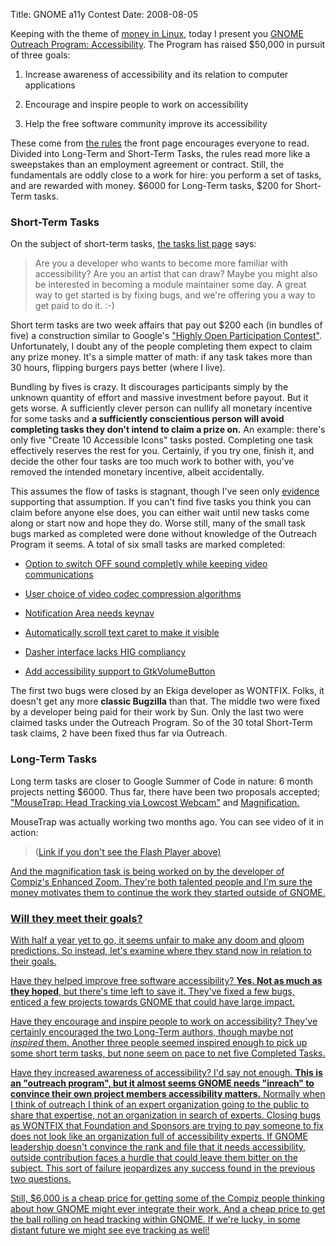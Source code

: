 Title: GNOME a11y Contest
Date: 2008-08-05

Keeping with the theme of [money in Linux][1], today I present you [GNOME
Outreach Program: Accessibility][2]. The Program has raised $50,000 in pursuit
of three goals:

  1. Increase awareness of accessibility and its relation to computer
applications

  2. Encourage and inspire people to work on accessibility

  3. Help the free software community improve its accessibility

These come from [the rules][3] the front page encourages everyone to read.
Divided into Long-Term and Short-Term Tasks, the rules read more like a
sweepstakes than an employment agreement or contract. Still, the fundamentals
are oddly close to a work for hire: you perform a set of tasks, and are
rewarded with money. $6000 for Long-Term tasks, $200 for Short-Term tasks.

### Short-Term Tasks

On the subject of short-term tasks, [the tasks list page][4] says:

> Are you a developer who wants to become more familiar with accessibility?
Are you an artist that can draw? Maybe you might also be interested in
becoming a module maintainer some day. A great way to get started is by fixing
bugs, and we're offering you a way to get paid to do it. :-)

Short term tasks are two week affairs that pay out $200 each (in bundles of
five) a construction similar to Google's ["Highly Open Participation
Contest"][5]. Unfortunately, I doubt any of the people completing them expect
to claim any prize money. It's a simple matter of math: if any task takes more
than 30 hours, flipping burgers pays better (where I live).

Bundling by fives is crazy. It discourages participants simply by the unknown
quantity of effort and massive investment before payout. But it gets worse. A
sufficiently clever person can nullify all monetary incentive for some tasks
and **a sufficiently conscientious person will avoid completing tasks they
don't intend to claim a prize on.** An example: there's only five "Create 10
Accessible Icons" tasks posted. Completing one task effectively reserves the
rest for you. Certainly, if you try one, finish it, and decide the other four
tasks are too much work to bother with, you've removed the intended monetary
incentive, albeit accidentally.

This assumes the flow of tasks is stagnant, though I've seen only
[evidence][6] supporting that assumption. If you can't find five tasks you
think you can claim before anyone else does, you can either wait until new
tasks come along or start now and hope they do. Worse still, many of the small
task bugs marked as completed were done without knowledge of the Outreach
Program it seems. A total of six small tasks are marked completed:

  * [Option to switch OFF sound completly while keeping video
communications][7]

  * [User choice of video codec compression algorithms][8]

  * [Notification Area needs keynav][9]

  * [Automatically scroll text caret to make it visible][10]

  * [Dasher interface lacks HIG compliancy][11]

  * [Add accessibility support to GtkVolumeButton][12]

The first two bugs were closed by an Ekiga developer as WONTFIX. Folks, it
doesn't get any more **classic Bugzilla** than that. The middle two were fixed
by a developer being paid for their work by Sun. Only the last two were
claimed tasks under the Outreach Program. So of the 30 total Short-Term task
claims, 2 have been fixed thus far via Outreach.

### Long-Term Tasks

Long term tasks are closer to Google Summer of Code in nature: 6 month
projects netting $6000. Thus far, there have been two proposals accepted;
["MouseTrap: Head Tracking via Lowcost Webcam"][13] and [Magnification.][14]

MouseTrap was actually working two months ago. You can see video of it in
action:


>(<a href="http:/youtube.com/profile_videos?user=flaper87">Link if you don't
see the Flash Player above)

And the magnification task is being worked on by the developer of Compiz's
Enhanced Zoom. They're both talented people and I'm sure the money motivates
them to continue the work they started outside of GNOME.

### Will they meet their goals?

With half a year yet to go, it seems unfair to make any doom and gloom
predictions. So instead, let's examine where they stand now in relation to
their goals.

Have they helped improve free software accessibility? **Yes. Not as much as
they hoped**, but there's time left to save it. They've fixed a few bugs,
enticed a few projects towards GNOME that could have large impact.

Have they encourage and inspire people to work on accessibility? They've
certainly encouraged the two Long-Term authors, though maybe not _inspired_
them. Another three people seemed inspired enough to pick up some short term
tasks, but none seem on pace to net five Completed Tasks.

Have they increased awareness of accessibility? I'd say not enough. **This is
an "outreach program", but it almost seems GNOME needs "inreach" to convince
their own project members accessibility matters.** Normally when I think of
outreach I think of an expert organization going to the public to share that
expertise, not an organization in search of experts. Closing bugs as WONTFIX
that Foundation and Sponsors are trying to pay someone to fix does not look
like an organization full of accessibility experts. If GNOME leadership
doesn't convince the rank and file that it needs accessibility, outside
contribution faces a hurdle that could leave them bitter on the subject. This
sort of failure jeopardizes any success found in the previous two questions.

Still, $6,000 is a cheap price for getting some of the Compiz people thinking
about how GNOME might ever integrate their work. And a cheap price to get the
ball rolling on head tracking within GNOME. If we're lucky, in some distant
future we might see eye tracking as well!

   [1]: //pwnguin.net/introducing-money-into-open-source.html

   [2]: http://www.gnome.org/projects/outreach/a11y/

   [3]: http://www.gnome.org/projects/outreach/a11y/rules/

   [4]: http://www.gnome.org/projects/outreach/a11y/tasks/

   [5]: http://code.google.com/opensource/ghop/2007-8/

   [6]: http://bugzilla.gnome.org/show_activity.cgi?id=519313

   [7]: http://bugzilla.gnome.org/show_bug.cgi?id=519469

   [8]: http://bugzilla.gnome.org/show_bug.cgi?id=519484

   [9]: http://bugzilla.gnome.org/show_bug.cgi?id=103223

   [10]: http://bugzilla.gnome.org/show_bug.cgi?id=464468

   [11]: http://bugzilla.gnome.org/show_bug.cgi?id=506900

   [12]: http://bugzilla.gnome.org/show_bug.cgi?id=519092

   [13]: http://mousetrap.flaper87.org/trac/

   [14]: http://www.gnome.org/projects/outreach/a11y/tasks/magnification/

